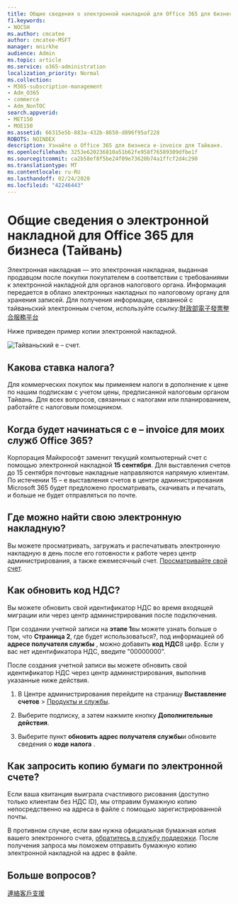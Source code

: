 ```yaml
---
title: Общие сведения о электронной накладной для Office 365 для бизнеса (Тайвань)
f1.keywords:
- NOCSH
ms.author: cmcatee
author: cmcatee-MSFT
manager: mnirkhe
audience: Admin
ms.topic: article
ms.service: o365-administration
localization_priority: Normal
ms.collection:
- M365-subscription-management
- Adm_O365
- commerce
- Adm_NonTOC
search.appverid:
- MET150
- MOE150
ms.assetid: 66315e5b-883a-432b-8650-d896f95af228
ROBOTS: NOINDEX
description: Узнайте о Office 365 для бизнеса e-invoice для Тайваня.
ms.openlocfilehash: 3253e620236810a51b62fe958f76589309dfbe1f
ms.sourcegitcommit: ca2b58ef8f5be24f09e73620b74a1ffcf2d4c290
ms.translationtype: MT
ms.contentlocale: ru-RU
ms.lasthandoff: 02/24/2020
ms.locfileid: "42246443"
---
```

# <a name="understand-your-e-invoice-for-office-365-for-business-taiwan"></a>Общие сведения о электронной накладной для Office 365 для бизнеса (Тайвань)

Электронная накладная — это электронная накладная, выданная продавцом после покупки покупателем в соответствии с требованиями к электронной накладной для органов налогового органа. Информация передается в облако электронных накладных по налоговому органу для хранения записей. Для получения информации, связанной с тайваньский электронным счетом, используйте ссылку:<a href="https://www.einvoice.nat.gov.tw/" target="_blank">財政部電子發票整合服務平台</a>
  
Ниже приведен пример копии электронной накладной.
  
![Тайваньский e – счет.](../../admin/media/01a275ad-54a9-4b76-ac03-4b288508b161.png)
  
## <a name="what-is-my-tax-rate"></a>Какова ставка налога?

Для коммерческих покупок мы применяем налоги в дополнение к цене по нашим подпискам с учетом цены, предписанной налоговым органом Тайвань. Для всех вопросов, связанных с налогами или планированием, работайте с налоговым помощником.
  
## <a name="when-will-e-invoice-start-for-my-office-365-services"></a>Когда будет начинаться с e – invoice для моих служб Office 365?

Корпорация Майкрософт заменит текущий компьютерный счет с помощью электронной накладной **15 сентября**. Для выставления счетов до 15 сентября почтовые накладные направляются напрямую клиентам. По истечении 15 – е выставления счетов в центре администрирования Microsoft 365 будет предложено просматривать, скачивать и печатать, и больше не будет отправляться по почте. 
  
## <a name="where-can-i-find-my-e-invoice"></a>Где можно найти свою электронную накладную?

Вы можете просматривать, загружать и распечатывать электронную накладную в день после его готовности к работе через центр администрирования, а также ежемесячный счет. [Просматривайте свой счет](view-your-bill-or-invoice.md).
  
## <a name="how-do-i-update-my-vat-id"></a>Как обновить код НДС?

Вы можете обновить свой идентификатор НДС во время входящей миграции или через центр администрирования после подключения.
  
При создании учетной записи на **этапе 1**вы можете узнать больше о том, что **Страница 2**, где будет использоваться?, под информацией об **адресе получателя службы** , можно добавить **код НДС**8 цифр. Если у вас нет идентификатора НДС, введите "00000000".
  
После создания учетной записи вы можете обновить свой идентификатор НДС через центр администрирования, выполнив указанные ниже действия.
  
1. В Центре администрирования перейдите на страницу **Выставление счетов** \> <a href="https://go.microsoft.com/fwlink/p/?linkid=842054" target="_blank">Продукты и службы</a>.
    
2. Выберите подписку, а затем нажмите кнопку **Дополнительные действия**.
    
3. Выберите пункт **обновить адрес получателя службы**и обновите сведения о **коде налога** . 
    
## <a name="how-do-i-request-an-e-invoice-paper-copy"></a>Как запросить копию бумаги по электронной счете?

Если ваша квитанция выиграла счастливого рисования (доступно только клиентам без НДС ID), мы отправим бумажную копию непосредственно на адреса в файле с помощью зарегистрированной почты.
  
В противном случае, если вам нужна официальная бумажная копия вашего электронного счета, [обратитесь в службу поддержки](../../admin/contact-support-for-business-products.md). После получения запроса мы поможем отправить бумажную копию электронной накладной на адрес в файле.
  
## <a name="more-questions"></a>Больше вопросов?

[連絡客戶支援](../../admin/contact-support-for-business-products.md)